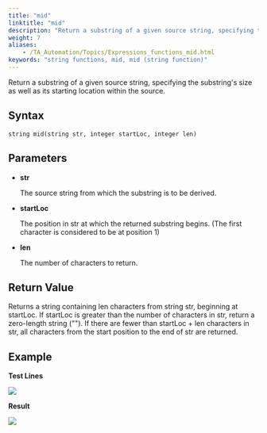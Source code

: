 ```yaml
--- 
title: "mid"
linktitle: "mid"
description: "Return a substring of a given source string, specifying the substring's size as well as its starting location within the source."
weight: 7
aliases: 
    - /TA_Automation/Topics/Expressions_functions_mid.html
keywords: "string functions, mid, mid (string function)"
---
```


Return a substring of a given source string, specifying the substring's size as well as its starting location within the source.

## Syntax

`string mid(string str, integer startLoc, integer len)`

## Parameters

-   **str**

    The source string from which the substring is to be derived.

-   **startLoc**

    The position in str at which the returned substring begins. \(The first character is considered to be at position 1\)

-   **len**

    The number of characters to return.


## Return Value

Returns a string containing len characters from string str, beginning at startLoc. If startLoc is greater than the number of characters in str, return a zero-length string \(""\). If there are fewer than startLoc + len characters in str, all characters from the start position to the end of str are returned.

## Example

**Test Lines**

![](/images/TA_Automation/Images/automationguide_stringfunction_mid_pgm.png)

**Result**

![](/images/TA_Automation/Images/automationguide_stringfunction_mid_res.png)




